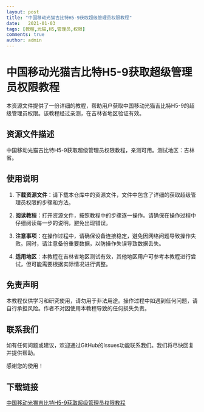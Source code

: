 ```yaml
---
layout: post
title: "中国移动光猫吉比特H5-9获取超级管理员权限教程"
date:   2021-01-03
tags: [教程,光猫,H5,管理员,权限]
comments: true
author: admin
---
```

# 中国移动光猫吉比特H5-9获取超级管理员权限教程

本资源文件提供了一份详细的教程，帮助用户获取中国移动光猫吉比特H5-9的超级管理员权限。该教程经过亲测，在吉林省地区验证有效。

## 资源文件描述

中国移动光猫吉比特H5-9获取超级管理员权限教程，亲测可用。测试地区：吉林省。

## 使用说明

1. **下载资源文件**：请下载本仓库中的资源文件，文件中包含了详细的获取超级管理员权限的步骤和方法。

2. **阅读教程**：打开资源文件，按照教程中的步骤逐一操作。请确保在操作过程中仔细阅读每一步的说明，避免出现错误。

3. **注意事项**：在操作过程中，请确保设备连接稳定，避免因网络问题导致操作失败。同时，请注意备份重要数据，以防操作失误导致数据丢失。

4. **适用地区**：本教程在吉林省地区测试有效，其他地区用户可参考本教程进行尝试，但可能需要根据实际情况进行调整。

## 免责声明

本教程仅供学习和研究使用，请勿用于非法用途。操作过程中如遇到任何问题，请自行承担风险。作者不对因使用本教程导致的任何损失负责。

## 联系我们

如有任何问题或建议，欢迎通过GitHub的Issues功能联系我们。我们将尽快回复并提供帮助。

感谢您的使用！

## 下载链接

[中国移动光猫吉比特H5-9获取超级管理员权限教程](https://pan.quark.cn/s/ffc98d75b5b3)